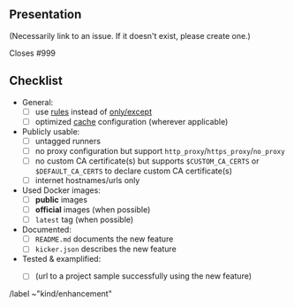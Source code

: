 ## Presentation

(Necessarily link to an issue. If it doesn't exist, please create one.)

Closes #999


## Checklist

* General:
    * [ ] use [rules](https://docs.gitlab.com/ee/ci/yaml/#rules) instead of [only/except](https://docs.gitlab.com/ee/ci/yaml/#onlyexcept-advanced)
    * [ ] optimized [cache](https://docs.gitlab.com/ee/ci/caching/) configuration (wherever applicable)
* Publicly usable:
    * [ ] untagged runners
    * [ ] no proxy configuration but support `http_proxy`/`https_proxy`/`no_proxy`
    * [ ] no custom CA certificate(s) but supports `$CUSTOM_CA_CERTS` or `$DEFAULT_CA_CERTS` to declare custom CA certificate(s)
    * [ ] internet hostnames/urls only
* Used Docker images:
    * [ ] **public** images
    * [ ] **official** images (when possible)
    * [ ] `latest` tag (when possible)
* Documented:
    * [ ] `README.md` documents the new feature
    * [ ] `kicker.json` describes the new feature
* Tested & examplified:
    * [ ] (url to a project sample successfully using the new feature)


/label ~"kind/enhancement"
